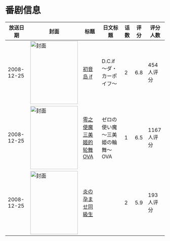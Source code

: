 # 番剧信息

|放送日期|封面|标题|日文标题|话数|评分|评分人数|
|---|---|---|---|---|---|---|
|2008-12-25|<img src="//lain.bgm.tv/pic/cover/c/dc/da/2681_dW7Ao.jpg" alt="封面" style="width:150px;height:200px;object-fit:cover;">|[初音岛 if](https://bangumi.tv/subject/2681)|D.C.if 〜ダ・カーポ イフ〜|2|6.8|454人评分|
|2008-12-25|<img src="//lain.bgm.tv/pic/cover/c/20/a9/68681_t96av.jpg" alt="封面" style="width:150px;height:200px;object-fit:cover;">|[零之使魔 三美姬的轮舞 OVA](https://bangumi.tv/subject/68681)|ゼロの使い魔 ～三美姫の輪舞～OVA|1|6.5|1167人评分|
|2008-12-25|<img src="/img/no_icon_subject.png" alt="封面" style="width:150px;height:200px;object-fit:cover;">|[炎の孕ませ同級生](https://bangumi.tv/subject/81857)||2|5.9|193人评分|
